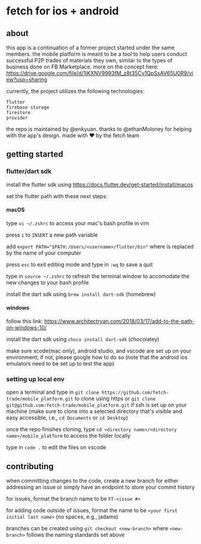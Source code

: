# fetch for ios + android

## about

this app is a continuation of a former project started under the same members. the mobile platform is meant to be a tool to help users conduct 
successful P2P trades of materials they own, similar to the types of business done on FB Marketplace. more on the concept here: https://drive.google.com/file/d/1iKXNV9993fM_z8t35Cv1QpSsAV65U0R9/view?usp=sharing 

currently, the project utilizes the following technologies:

	flutter
	firebase storage
	firestore
	provider

the repo is maintained by @enkyuan. thanks to @ethanMoloney for helping with the app's design. made with :heart: by the fetch team

## getting started

### flutter/dart sdk

install the flutter sdk using https://docs.flutter.dev/get-started/install/macos

set the flutter path with these next steps:

#### macOS

type `vi ~/.zshrc` to access your mac's bash profile in vim

press `i` to `INSERT` a new path variable

add `export PATH="$PATH:/Users/<username>/flutter/bin"` where <username> is replaced by the name of your computer

press `esc` to exit editing mode and type in `:wq` to save a quit

type in `source ~/.zshrc` to refresh the terminal window to accomodate the new changes to your bash profile  

install the dart sdk using `brew install dart-sdk`	(homebrew)

#### windows

follow this link: https://www.architectryan.com/2018/03/17/add-to-the-path-on-windows-10/ 

install the dart sdk using `choco install dart-sdk` (chocolatey)


make sure xcode(mac only), android studio, and vscode are set up on your environment; if not, please google how to do so (note that the android
ios emulators need to be set up to test the app)

### setting up local env

open a terminal and type in `git clone https://github.com/fetch-trade/mobile_platform.git` to clone using https or `git clone git@github.com:fetch-trade/mobile_platform.git` if ssh is set up on your machine (make sure to clone into a selected directory that's visible and easy accessible, i.e., `cd Documents` or `cd Desktop`)

once the repo finishes cloning, type `cd <directory name>/<directory name>/mobile_platform` to access the folder locally

type in `code .` to edit the files on vscode

## contributing

when committing changes to the code, create a new branch for either addressing an issue or simply have an endpoint to store your commit history

for issues, format the branch name to be `FT-<issue #>` 

for adding code outside of issues, format the name to be `<your first initial last name>` (no spaces, e.g., jadams)

branches can be created using `git checkout <new-branch>` where `<new-branch>` follows the naming standards set above
